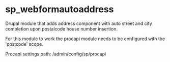 # sp_webformautoaddress

Drupal module that adds address component with auto street and city completion upon postalcode house number insertion.

For this module to work the procapi module needs to be configured with the 'postcode' scope.

Procapi settings path: /admin/config/sp/procapi
